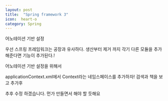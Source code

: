 ```yaml
---
layout: post
title:  "Spring framework 3"
icon:  heart-o
category: Spring
---
```


어노테이션 기반 설정

우선 스프링 프레임워크는 공장과 유사하다. 생산부터 제거 까지 각기 다른 모듈을 추가해준다면 기능이 추가된다.!

어노테이션 기반 설정을 위해서

applicationContext.xml에서
Context라는 네임스페이스를 추가하자!
검색과 책을 보고 추가후


추후 수정 하겠습니다.
먼가 만들면서 해야 할 듯해요
